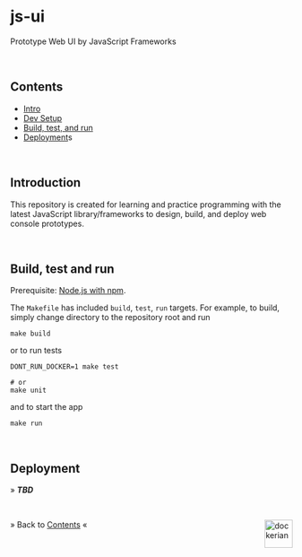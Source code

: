 # js-ui

Prototype Web UI by JavaScript Frameworks


<br/><a name="contents"></a>
## Contents

  - [Intro](#intro)
  - [Dev Setup](tools/README.md)
  - [Build, test, and run](#build-test-run)
  - [Deployment](#deploy)s


<a name="intro"><br/></a>
## Introduction

  This repository is created for learning and practice programming with the latest
  JavaScript library/frameworks to design, build, and deploy web console
  prototypes.


<a name="build-test-run"><br/></a>
## Build, test and run

  Prerequisite: [Node.js with npm](tools/README.md).

  The `Makefile` has included `build`, `test`, `run` targets.
  For example, to build, simply change directory to the repository root and run

  ```
  make build
  ```

  or to run tests

  ```
  DONT_RUN_DOCKER=1 make test

  # or
  make unit
  ```

  and to start the app

  ```
  make run
  ```


<a name="deploy"><br/></a>
## Deployment

&raquo; ***TBD***




<br/><div>
<a href="https://github.com/dockerian" style="text-decoration:none;"><img src="https://avatars.githubusercontent.com/u/22064108" style="border:0;height:50;width:50px;" height="50" alt="dockerian" border="0" title="Dockerian" align="right" valign="top" /></a>
</div>

&raquo; Back to <a href="#contents">Contents</a> &laquo;
